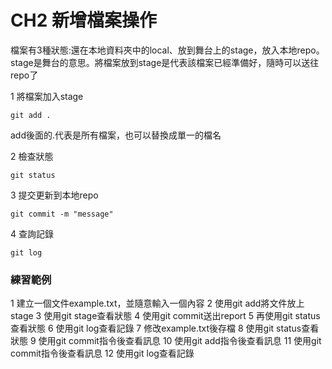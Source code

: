 # CH2 新增檔案操作

檔案有3種狀態:還在本地資料夾中的local、放到舞台上的stage，放入本地repo。
stage是舞台的意思。將檔案放到stage是代表該檔案已經準備好，隨時可以送往repo了

1 將檔案加入stage 

    git add .

add後面的.代表是所有檔案，也可以替換成單一的檔名

2 檢查狀態

    git status

3 提交更新到本地repo

    git commit -m "message"

4 查詢記錄

    git log



### 練習範例

1 建立一個文件example.txt，並隨意輸入一個內容
2 使用git add將文件放上stage
3 使用git stage查看狀態
4 使用git commit送出report
5 再使用git status查看狀態
6 使用git log查看記錄
7 修改example.txt後存檔
8 使用git status查看狀態
9 使用git commit指令後查看訊息
10 使用git add指令後查看訊息
11 使用git commit指令後查看訊息
12 使用git log查看記錄
